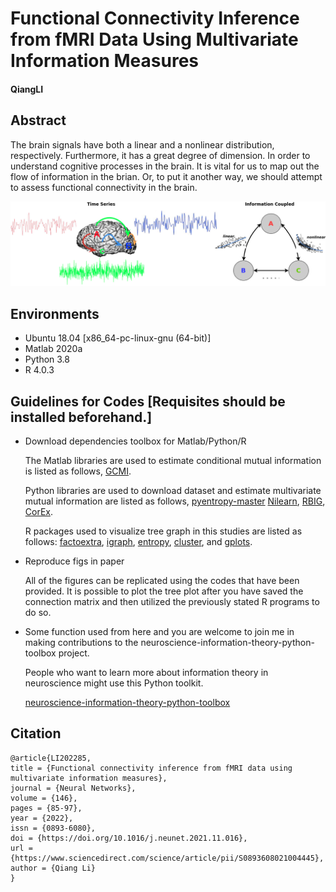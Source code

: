 # **Functional Connectivity Inference from fMRI Data Using Multivariate Information Measures**

#### QiangLI

## Abstract

The brain signals have both a linear and a nonlinear distribution,
respectively. Furthermore, it has a great degree of dimension. In order
to understand cognitive processes in the brain. It is vital for us to
map out the flow of information in the brian. Or, to put it another way,
we should attempt to assess functional connectivity in the brain.

![](models.png)

## Environments

  - Ubuntu 18.04 [x86_64-pc-linux-gnu (64-bit)]
  - Matlab 2020a
  - Python 3.8
  - R 4.0.3

## Guidelines for Codes [Requisites should be installed beforehand.]

  - Download dependencies toolbox for Matlab/Python/R
    
    The Matlab libraries are used to estimate conditional mutual
    information is listed as follows,
    [GCMI](https://github.com/robince/gcmi/blob/master/matlab/).
    
    Python libraries are used to download dataset and estimate
    multivariate mutual information are listed as follows,
    [pyentropy-master](http://code.google.com/p/pyentropy)
    [Nilearn](https://nilearn.github.io/),
    [RBIG](https://isp.uv.es/RBIG4IT.htm),
    [CorEx](https://github.com/gregversteeg/CorEx).
    
    R packages used to visualize tree graph in this studies are listed
    as follows:
    [factoextra](https://cran.r-project.org/web/packages/factoextra/index.html),
    [igraph](https://igraph.org/r/),
    [entropy](http://www.strimmerlab.org/software/entropy/),
    [cluster](https://svn.r-project.org/R-packages/trunk/cluster/), and
    [gplots](https://cran.r-project.org/web/packages/gplots/index.html).

  - Reproduce figs in paper
    
    All of the figures can be replicated using the codes that have been provided. It is possible to plot the tree plot after you have saved the connection matrix and then utilized the previously stated R programs to do so.
    
  - Some function used from here and you are welcome to join me in making contributions to the     neuroscience-information-theory-python-toolbox project.
  
    People who want to learn more about information theory in neuroscience might use this Python toolkit.
    
    [neuroscience-information-theory-python-toolbox](https://bitbucket.org/qiangliuv/neuroscience-information-theory-python-toolbox/src/main/)

## Citation


```
@article{LI202285,
title = {Functional connectivity inference from fMRI data using multivariate information measures},
journal = {Neural Networks},
volume = {146},
pages = {85-97},
year = {2022},
issn = {0893-6080},
doi = {https://doi.org/10.1016/j.neunet.2021.11.016},
url = {https://www.sciencedirect.com/science/article/pii/S0893608021004445},
author = {Qiang Li}
}
```

